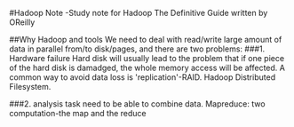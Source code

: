 #Hadoop Note
-Study note for Hadoop The Definitive Guide written by OReilly

##Why Hadoop and tools
We need to deal with read/write large amount of data in parallel from/to disk/pages, and there are two problems:
  ###1. Hardware failure
		Hard disk will usually lead to the problem that if one piece of the hard disk is damadged,
		the whole memory access will be affected. A common way to avoid data loss is 'replication'-RAID.
		Hadoop Distributed Filesystem.
  
  ###2. analysis task need to be able to combine data. 
  		Mapreduce: two computation-the map and the reduce

  		 